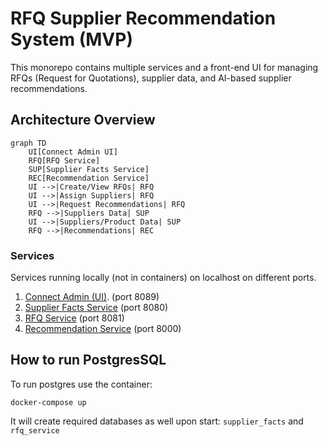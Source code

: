 # RFQ Supplier Recommendation System (MVP)

This monorepo contains multiple services and a front-end UI for managing RFQs (Request for Quotations), supplier data,
and AI-based supplier recommendations.

## Architecture Overview

```mermaid
graph TD
    UI[Connect Admin UI]
    RFQ[RFQ Service]
    SUP[Supplier Facts Service]
    REC[Recommendation Service]
    UI -->|Create/View RFQs| RFQ
    UI -->|Assign Suppliers| RFQ
    UI -->|Request Recommendations| RFQ
    RFQ -->|Suppliers Data| SUP
    UI -->|Suppliers/Product Data| SUP
    RFQ -->|Recommendations| REC
```

### Services

Services running locally (not in containers) on localhost on different ports.

1. [Connect Admin (UI)](connect-admin/README.md). (port 8089)
2. [Supplier Facts Service](supplier-facts/README.md) (port 8080)
3. [RFQ Service](rfq-service/README.md) (port 8081)
4. [Recommendation Service](recommendation-service/README.md) (port 8000)

## How to run PostgresSQL

To run postgres use the container:

```shell
docker-compose up
```

It will create required databases as well upon start: `supplier_facts` and `rfq_service`